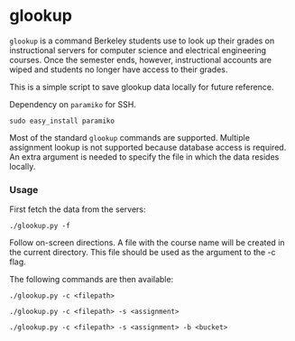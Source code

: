 # glookup

`glookup` is a command Berkeley students use to look up their grades on instructional servers for computer science and electrical engineering courses. Once the semester ends, however, instructional accounts are wiped and students no longer have access to their grades.

This is a simple script to save glookup data locally for future reference.

Dependency on `paramiko` for SSH.

```sudo easy_install paramiko```

Most of the standard `glookup` commands are supported. Multiple assignment lookup is not supported because database access is required. An extra argument is needed to specify the file in which the data resides locally.

### Usage

First fetch the data from the servers:

```./glookup.py -f```

Follow on-screen directions. A file with the course name will be created in the current directory. This file should be used as the argument to the -c flag.

The following commands are then available:

```./glookup.py -c <filepath>```

```./glookup.py -c <filepath> -s <assignment>```

```./glookup.py -c <filepath> -s <assignment> -b <bucket>```
